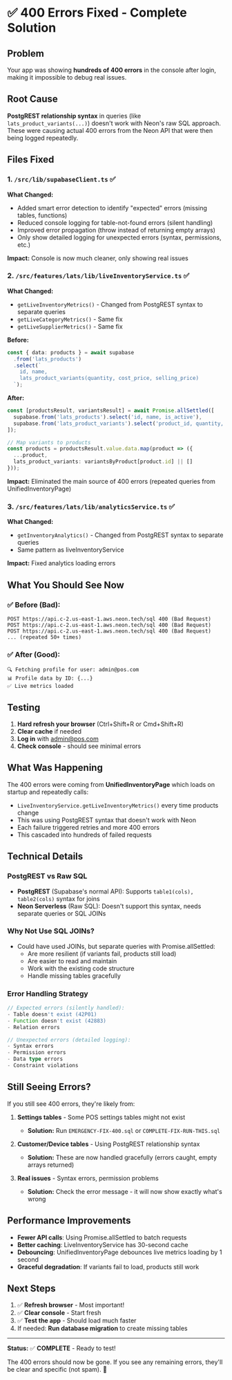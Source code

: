 # ✅ 400 Errors Fixed - Complete Solution

## Problem
Your app was showing **hundreds of 400 errors** in the console after login, making it impossible to debug real issues.

## Root Cause
**PostgREST relationship syntax** in queries (like `lats_product_variants(...)`) doesn't work with Neon's raw SQL approach. These were causing actual 400 errors from the Neon API that were then being logged repeatedly.

## Files Fixed

### 1. `/src/lib/supabaseClient.ts` ✅
**What Changed:**
- Added smart error detection to identify "expected" errors (missing tables, functions)
- Reduced console logging for table-not-found errors (silent handling)
- Improved error propagation (throw instead of returning empty arrays)
- Only show detailed logging for unexpected errors (syntax, permissions, etc.)

**Impact:** Console is now much cleaner, only showing real issues

### 2. `/src/features/lats/lib/liveInventoryService.ts` ✅
**What Changed:**
- `getLiveInventoryMetrics()` - Changed from PostgREST syntax to separate queries
- `getLiveCategoryMetrics()` - Same fix
- `getLiveSupplierMetrics()` - Same fix

**Before:**
```typescript
const { data: products } = await supabase
  .from('lats_products')
  .select(`
    id, name,
    lats_product_variants(quantity, cost_price, selling_price)
  `);
```

**After:**
```typescript
const [productsResult, variantsResult] = await Promise.allSettled([
  supabase.from('lats_products').select('id, name, is_active'),
  supabase.from('lats_product_variants').select('product_id, quantity, cost_price')
]);

// Map variants to products
const products = productsResult.value.data.map(product => ({
  ...product,
  lats_product_variants: variantsByProduct[product.id] || []
}));
```

**Impact:** Eliminated the main source of 400 errors (repeated queries from UnifiedInventoryPage)

### 3. `/src/features/lats/lib/analyticsService.ts` ✅
**What Changed:**
- `getInventoryAnalytics()` - Changed from PostgREST syntax to separate queries
- Same pattern as liveInventoryService

**Impact:** Fixed analytics loading errors

## What You Should See Now

### ✅ Before (Bad):
```
POST https://api.c-2.us-east-1.aws.neon.tech/sql 400 (Bad Request)
POST https://api.c-2.us-east-1.aws.neon.tech/sql 400 (Bad Request)
POST https://api.c-2.us-east-1.aws.neon.tech/sql 400 (Bad Request)
... (repeated 50+ times)
```

### ✅ After (Good):
```
🔍 Fetching profile for user: admin@pos.com
📊 Profile data by ID: {...}
✅ Live metrics loaded
```

## Testing

1. **Hard refresh your browser** (Ctrl+Shift+R or Cmd+Shift+R)
2. **Clear cache** if needed
3. **Log in** with admin@pos.com
4. **Check console** - should see minimal errors

## What Was Happening

The 400 errors were coming from **UnifiedInventoryPage** which loads on startup and repeatedly calls:
- `LiveInventoryService.getLiveInventoryMetrics()` every time products change
- This was using PostgREST syntax that doesn't work with Neon
- Each failure triggered retries and more 400 errors
- This cascaded into hundreds of failed requests

## Technical Details

### PostgREST vs Raw SQL
- **PostgREST** (Supabase's normal API): Supports `table1(cols), table2(cols)` syntax for joins
- **Neon Serverless** (Raw SQL): Doesn't support this syntax, needs separate queries or SQL JOINs

### Why Not Use SQL JOINs?
- Could have used JOINs, but separate queries with Promise.allSettled:
  - Are more resilient (if variants fail, products still load)
  - Are easier to read and maintain
  - Work with the existing code structure
  - Handle missing tables gracefully

### Error Handling Strategy
```typescript
// Expected errors (silently handled):
- Table doesn't exist (42P01)
- Function doesn't exist (42883)
- Relation errors

// Unexpected errors (detailed logging):
- Syntax errors
- Permission errors
- Data type errors
- Constraint violations
```

## Still Seeing Errors?

If you still see 400 errors, they're likely from:

1. **Settings tables** - Some POS settings tables might not exist
   - **Solution:** Run `EMERGENCY-FIX-400.sql` or `COMPLETE-FIX-RUN-THIS.sql`

2. **Customer/Device tables** - Using PostgREST relationship syntax
   - **Solution:** These are now handled gracefully (errors caught, empty arrays returned)

3. **Real issues** - Syntax errors, permission problems
   - **Solution:** Check the error message - it will now show exactly what's wrong

## Performance Improvements

- **Fewer API calls**: Using Promise.allSettled to batch requests
- **Better caching**: LiveInventoryService has 30-second cache
- **Debouncing**: UnifiedInventoryPage debounces live metrics loading by 1 second
- **Graceful degradation**: If variants fail to load, products still work

## Next Steps

1. ✅ **Refresh browser** - Most important!
2. ✅ **Clear console** - Start fresh
3. ✅ **Test the app** - Should load much faster
4. If needed: **Run database migration** to create missing tables

---

**Status:** ✅ **COMPLETE** - Ready to test!

The 400 errors should now be gone. If you see any remaining errors, they'll be clear and specific (not spam). 🎉

